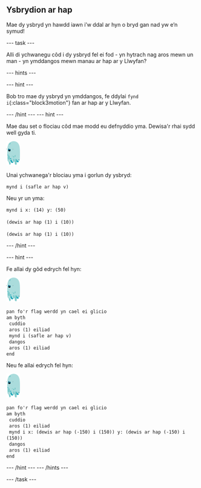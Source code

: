 ## Ysbrydion ar hap

Mae dy ysbryd yn hawdd iawn i’w ddal ar hyn o bryd gan nad yw e’n symud!

\--- task \---

Alli di ychwanegu côd i dy ysbryd fel ei fod - yn hytrach nag aros mewn un man - yn ymddangos mewn manau ar hap ar y Llwyfan?

\--- hints \---

\--- hint \---

Bob tro mae dy ysbryd yn ymddangos, fe ddylai `fynd i`{:class="block3motion"} fan ar hap ar y Llwyfan.

\--- /hint \--- \--- hint \---

Mae dau set o flociau côd mae modd eu defnyddio yma. Dewisa'r rhai sydd well gyda ti.

![corlun-ysbryd](images/ghost-sprite.png)

Unai ychwanega'r blociau yma i gorlun dy ysbryd:

```blocks3
mynd i (safle ar hap v)
```

Neu yr un yma:

```blocks3
mynd i x: (14) y: (50)

(dewis ar hap (1) i (10))

(dewis ar hap (1) i (10))
```

\--- /hint \---

\--- hint \---

Fe allai dy gôd edrych fel hyn:

![corlun-ysbryd](images/ghost-sprite.png)

```blocks3
pan fo'r flag werdd yn cael ei glicio
am byth 
 cuddio
 aros (1) eiliad
 mynd i (safle ar hap v)
 dangos
 aros (1) eiliad
end
```

Neu fe allai edrych fel hyn:

![corlun-ysbryd](images/ghost-sprite.png)

```blocks3
pan fo'r flag werdd yn cael ei glicio
am byth 
 cuddio
 aros (1) eiliad
 mynd i x: (dewis ar hap (-150) i (150)) y: (dewis ar hap (-150) i (150))
 dangos
 aros (1) eiliad
end
```

\--- /hint \--- \--- /hints \---

\--- /task \---